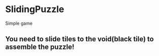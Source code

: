 # SlidingPuzzle
Simple game
## You need to slide tiles to the void(black tile) to assemble the puzzle!

